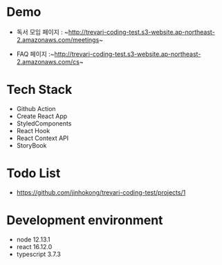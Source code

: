 # Demo

- 독서 모임 페이지 : ~http://trevari-coding-test.s3-website.ap-northeast-2.amazonaws.com/meetings~

- FAQ 페이지 :~http://trevari-coding-test.s3-website.ap-northeast-2.amazonaws.com/cs~

# Tech Stack

- Github Action
- Create React App
- StyledComponents
- React Hook
- React Context API
- StoryBook

# Todo List

- https://github.com/jinhokong/trevari-coding-test/projects/1

# Development environment

- node 12.13.1
- react 16.12.0
- typescript 3.7.3
